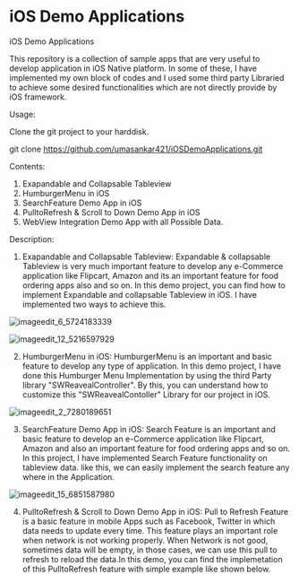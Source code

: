 # iOS Demo Applications
iOS Demo Applications

This repository is a collection of sample apps that are very useful to develop application in iOS Native platform. In some of these, I have implemented my own block of codes and I used some third party Libraried to achieve some desired functionalities which are not directly provide by iOS framework.

Usage:

Clone the git project to your harddisk.

git clone https://github.com/umasankar421/iOSDemoApplications.git

Contents:

1. Exapandable and Collapsable Tableview
2. HumburgerMenu in iOS
3. SearchFeature Demo App in iOS
4. PulltoRefresh & Scroll to Down Demo App in iOS
5. WebView Integration Demo App with all Possible Data.


Description:

1. Exapandable and Collapsable Tableview: Expandable & collapsable Tableview is very much important feature to develop any e-Commerce application like Flipcart, Amazon and its an important feature for food ordering apps also and so on. In this demo project, you can find how to implement Expandable and collapsable Tableview in iOS. I have implemented two ways to achieve this.


![imageedit_6_5724183339](https://cloud.githubusercontent.com/assets/16932599/21347188/8d85ddec-c6cd-11e6-8788-ff31c46d8253.jpg)

![imageedit_12_5216597929](https://cloud.githubusercontent.com/assets/16932599/21347038/fa05dd6a-c6cc-11e6-80ca-9bf816deb67d.jpg)




2. HumburgerMenu in iOS: HumburgerMenu is an important and basic feature to develop any type of application. In this demo project, I have done this Humburger Menu Implementation by using the third Party library "SWReavealController". By this, you can understand how to customize this "SWReavealContoller" Library for our project in iOS.



![imageedit_2_7280189651](https://cloud.githubusercontent.com/assets/16932599/21347118/56dec98e-c6cd-11e6-8724-ac03fabad40a.jpg)


3. SearchFeature Demo App in iOS: Search Feature is an important and basic feature to develop an e-Commerce application like Flipcart, Amazon and also an important feature for food ordering apps and so on. In this project, I have implemented Search Feature functionality on tableview data. like this, we can easily implement the search feature any where in the Application.


![imageedit_15_6851587980](https://cloud.githubusercontent.com/assets/16932599/21347036/f7d382c2-c6cc-11e6-8bf9-517c9fff128e.jpg)


4. PulltoRefresh & Scroll to Down Demo App in iOS: Pull to Refresh Feature is a basic feature in mobile Apps such as Facebook, Twitter in which data needs to update every time. This feature plays an important role when network is not working properly. When Network is not good, sometimes data will be empty, in those cases, we can use this pull to refresh to reload the data.In this demo, you can find the implemetation of this PulltoRefresh feature with simple example like shown below.
